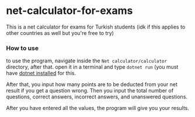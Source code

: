 # net-calculator-for-exams

This is a net calculator for exams for Turkish students (idk if this applies to other countries as well but you're free to try)

### How to use 

to use the program, navigate inside the `Net calculator/calculator` directory, after that. open it in a terminal and type `dotnet run` (you must have [dotnet installed](https://dotnet.microsoft.com/en-us/) for this.

After that, you input how many points are to be deducted from your net result if you get a question wrong. Then you input the total number of questions, correct answers, incorrect answers, and unanswered questions.

After you have entered all the values, the program will give you your results.
